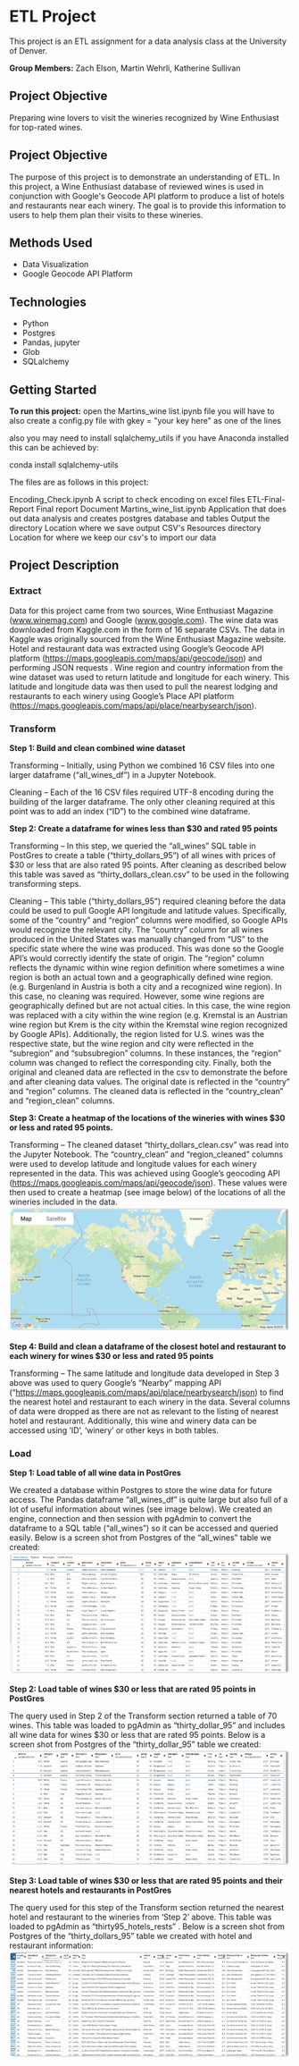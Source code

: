 # ETL Project
This project is an ETL assignment for a data analysis class at the University of Denver. 

**Group Members:** Zach Elson, Martin Wehrli, Katherine Sullivan

## Project Objective
Preparing wine lovers to visit the wineries recognized by Wine Enthusiast for top-rated wines.  

## Project Objective
The purpose of this project is to demonstrate an understanding of ETL.  In this project, a Wine Enthusiast database of reviewed wines is used in conjunction with Google's Geocode API platform to produce a list of hotels and restaurants near each winery.  The goal is to provide this information to users to help them plan their visits to these wineries.

## Methods Used
* Data Visualization
* Google Geocode API Platform

## Technologies
* Python
* Postgres
* Pandas, jupyter
* Glob
* SQLalchemy

## Getting Started
**To run this project:**
open the Martins_wine list.ipynb file
you will have to also create a config.py file with 
gkey = "your key here" as one of the lines

also you may need to install sqlalchemy_utils
if you have Anaconda installed this can be achieved by:

conda install sqlalchemy-utils

The files are as follows in this project:

Encoding_Check.ipynb                      A script to check encoding on excel files
ETL-Final-Report                          Final report Document 
Martins_wine_list.ipynb                   Application that does out data analysis and creates postgres database and tables
Output the directory                      Location where we save output CSV's
Resources directory                       Location for where we keep our csv's to import our data

## Project Description
### Extract
Data for this project came from two sources, Wine Enthusiast Magazine (www.winemag.com) and Google (www.google.com).  The wine data was downloaded from Kaggle.com in the form of 16 separate CSVs.  The data in Kaggle was originally sourced from the Wine Enthusiast Magazine website. 
Hotel and restaurant data was extracted using Google’s Geocode API platform (https://maps.googleapis.com/maps/api/geocode/json) and performing JSON requests .  Wine region and country information from the wine dataset was used to return latitude and longitude for each winery.  This latitude and longitude data was then used to pull the nearest lodging and restaurants to each winery using Google’s Place API platform (https://maps.googleapis.com/maps/api/place/nearbysearch/json).

### Transform
**Step 1: Build and clean combined wine dataset**

Transforming – Initially, using Python we combined 16 CSV files into one larger dataframe (“all_wines_df”) in a Jupyter Notebook.

Cleaning – Each of the 16 CSV files required UTF-8 encoding during the building of the larger dataframe.  The only other cleaning required at this point was to add an index (“ID”) to the combined wine dataframe.

**Step 2: Create a dataframe for wines less than $30 and rated 95 points**

Transforming – In this step, we queried the “all_wines” SQL table in PostGres to create a table (“thirty_dollars_95”) of all wines with prices of $30 or less that are also rated 95 points.  After cleaning as described below this table was saved as “thirty_dollars_clean.csv” to be used in the following transforming steps.

Cleaning – This table (“thirty_dollars_95”) required cleaning before the data could be used to pull Google API longitude and latitude values.  Specifically, some of the “country” and “region” columns were modified, so Google APIs would recognize the relevant city.
The “country” column for all wines produced in the United States was manually changed from “US” to  the specific state where the wine was produced. This was done so the Google API’s would correctly identify the state of origin.
The “region” column reflects the dynamic within wine region definition where sometimes a wine region is both an actual town and a geographically defined wine region. (e.g. Burgenland in Austria is both a city and a recognized wine region). In this case, no cleaning was required. However, some wine regions are geographically defined but are not actual cities. In this case, the wine region was replaced with a city within the wine region (e.g. Kremstal is an Austrian wine region but Krem is the city within the Kremstal wine region recognized by Google APIs). 
Additionally, the region listed for U.S. wines was the respective state, but the wine region and city were reflected in the “subregion” and “subsubregion” columns. In these instances, the “region” column was changed to reflect the corresponding city.
Finally, both the original and cleaned data are reflected in the csv to demonstrate the before and after cleaning data values. The original date is reflected in the “country” and “region” columns. The cleaned data is reflected in the “country_clean” and “region_clean” columns.

**Step 3: Create a heatmap of the locations of the wineries with wines $30 or less and rated 95 points.**

Transforming – The cleaned dataset “thirty_dollars_clean.csv” was read into the Jupyter Notebook.  The “country_clean” and “region_cleaned” columns were used to develop latitude and longitude values for each winery represented in the data.  This was achieved using Google’s geocoding API (https://maps.googleapis.com/maps/api/geocode/json).  These values were then used to create a heatmap (see image below) of the locations of all the wineries included in the data.
![alt text](https://github.com/zelson71/ETL-project/blob/master/Images/Image1.png)
 
**Step 4: Build and clean a dataframe of the closest hotel and restaurant to each winery for wines $30 or less and rated 95 points**

Transforming – The same latitude and longitude data developed in Step 3 above was used to query Google’s “Nearby” mapping API (“https://maps.googleapis.com/maps/api/place/nearbysearch/json) to find the nearest hotel and restaurant to each winery in the data.  Several columns of data were dropped as there are not as relevant to the listing of nearest hotel and restaurant.  Additionally, this wine and winery data can be accessed using ‘ID’, ‘winery’ or other keys in both tables.

### Load
**Step 1: Load table of all wine data in PostGres**

We created a database within Postgres to store the wine data for future access. The Pandas dataframe “all_wines_df” is quite large but also full of a lot of useful information about wines (see image below).  We created an engine, connection and then session with pgAdmin to convert the dataframe to a SQL table (“all_wines”) so it can be accessed and queried easily.   Below is a screen shot from Postgres of the “all_wines” table we created:
![alt text](https://github.com/zelson71/ETL-project/blob/master/Images/Image2.png)

**Step 2: Load table of wines $30 or less that are rated 95 points in PostGres**

The query used in Step 2 of the Transform section returned a table of 70 wines.  This table was loaded to pgAdmin as “thirty_dollar_95” and includes all wine data for wines $30 or less that are rated 95 points. Below is a screen shot from Postgres of the “thirty_dollar_95” table we created:
![alt text](https://github.com/zelson71/ETL-project/blob/master/Images/Image3.png)
 
**Step 3: Load table of wines $30 or less that are rated 95 points and their nearest hotels and restaurants in PostGres**

The query used for this step of the Transform section returned the nearest hotel and restaurant to the wineries from ‘Step 2’ above.  This table was loaded to pgAdmin as “thirty95_hotels_rests” . Below is a screen shot from Postgres of the “thirty_dollars_95” table we created with hotel and restaurant information:
![alt text](https://github.com/zelson71/ETL-project/blob/master/Images/Image4.png)



